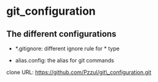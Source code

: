 # git\_configuration

## The different configurations

+ \*.gitignore: different ignore rule for * type

+ alias.config: the alias for git commands

clone URL: https://github.com/Pzzul/git\_configuration.git
